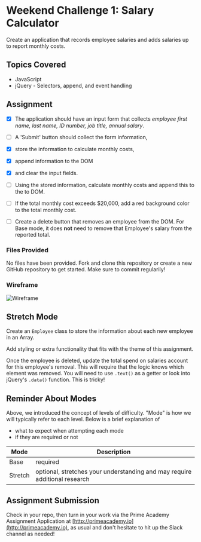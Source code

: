 # Weekend Challenge 1: Salary Calculator
Create an application that 
records employee salaries 
and adds salaries up to report monthly costs. 

## Topics Covered
- JavaScript
- jQuery - Selectors, append, and event handling

## Assignment

- [x] The application should have an 
input form that collects 
_employee first name, last name, ID number, job title, annual salary_.

- [ ] A 'Submit' button should collect the form information, 
- [x] store the information to calculate monthly costs, 
- [x] append information to the DOM 
- [x] and clear the input fields. 

- [ ] Using the stored information, 
calculate monthly costs 
and append this to the to DOM. 
- [ ] If the total monthly cost exceeds $20,000, 
add a red background color to the total monthly cost.

- [ ] Create a delete button that removes an employee from the DOM. For Base mode, it does **not** need to remove that Employee's salary from the reported total.

### Files Provided
No files have been provided. Fork and clone this repository or create a new GitHub repository to get started. Make sure to commit regularily!

### Wireframe

![Wireframe](salary-calc-wireframe.png)

## Stretch Mode

Create an `Employee` class to store the information about each new employee in an Array.

Add styling or extra functionality that fits with the theme of this assignment.

Once the employee is deleted, update the total spend on salaries account for this employee's removal. This will require that the logic knows which element was removed. You will need to use `.text()` as a getter or look into jQuery's `.data()` function. This is tricky! 

## Reminder About Modes

Above, we introduced the concept of levels of difficulty. "Mode" is how we will typically refer to each level. Below is a brief explanation of

* what to expect when attempting each mode
* if they are required or not

Mode | Description
--- | ---
Base | required
Stretch | optional, stretches your understanding and may require additional research

## Assignment Submission
Check in your repo, then turn in your work via the Prime Academy Assignment Application at [http://primeacademy.io](http://primeacademy.io), as usual and don't hesitate to hit up the Slack channel as needed!
